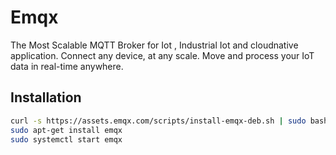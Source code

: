 # Emqx
The Most Scalable MQTT Broker for Iot , Industrial Iot and cloudnative application.
Connect any device, at any scale. Move and process your IoT data in real-time anywhere.

## Installation

```bash
curl -s https://assets.emqx.com/scripts/install-emqx-deb.sh | sudo bash
sudo apt-get install emqx
sudo systemctl start emqx
```
